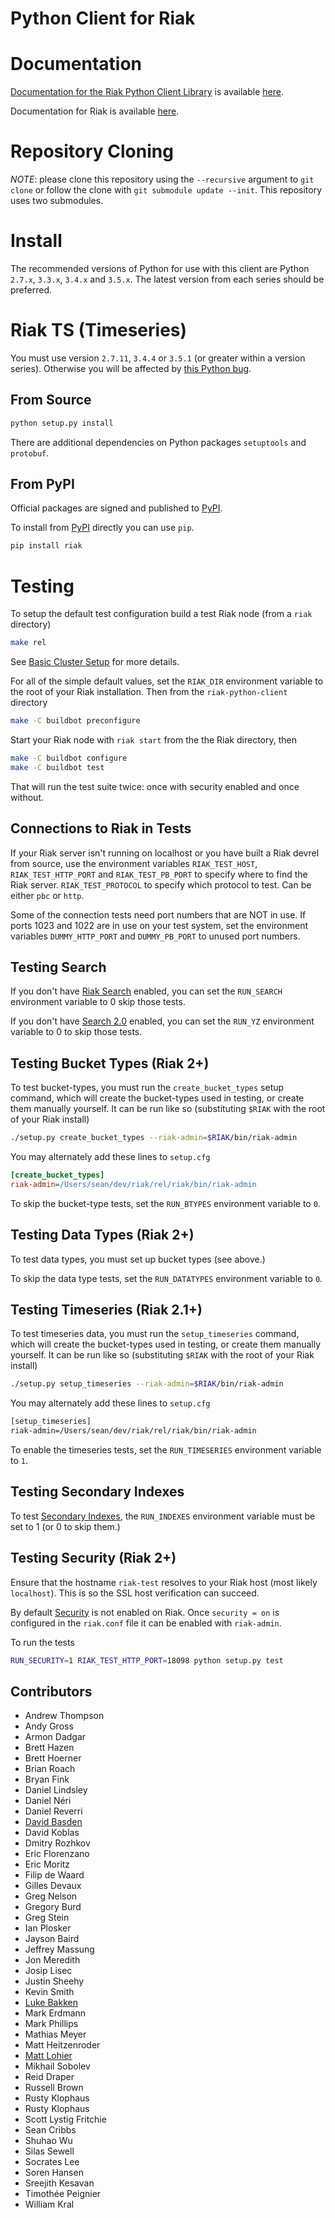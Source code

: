Python Client for Riak
======================

Documentation
=============

[Documentation for the Riak Python Client Library](http://basho.github.io/riak-python-client/index.html) is available [here](http://basho.github.io/riak-python-client/index.html).

Documentation for Riak is available [here](http://docs.basho.com/riak/latest).

Repository Cloning
==================

*NOTE*: please clone this repository using the `--recursive` argument to `git clone` or follow the clone with `git submodule update --init`. This repository uses two submodules.

Install
=======

The recommended versions of Python for use with this client are Python `2.7.x`, `3.3.x`, `3.4.x` and `3.5.x`. The latest version from each series should be preferred.

Riak TS (Timeseries)
===================

You must use version `2.7.11`, `3.4.4` or `3.5.1` (or greater within a version series). Otherwise you will be affected by [this Python bug](https://bugs.python.org/issue23517).

From Source
-----------

```sh
python setup.py install
```

There are additional dependencies on Python packages `setuptools` and `protobuf`.

From PyPI
---------

Official packages are signed and published to [PyPI](https://pypi.python.org/pypi/riak).

To install from [PyPI](https://pypi.python.org/pypi/riak) directly you can use `pip`. 

```sh
pip install riak
```

Testing
=======

To setup the default test configuration build a test Riak node (from a `riak` directory)

```sh
make rel
```

See [Basic Cluster Setup](http://docs.basho.com/riak/latest/ops/building/basic-cluster-setup/) for more details.

For all of the simple default values, set the `RIAK_DIR` environment variable to the root of your Riak installation. Then from the `riak-python-client` directory 

```sh
make -C buildbot preconfigure
```

Start your Riak node with `riak start` from the the Riak directory, then 

```sh
make -C buildbot configure
make -C buildbot test
```

That will run the test suite twice: once with security enabled and once without.

Connections to Riak in Tests
----------------------------

If your Riak server isn't running on localhost or you have built a Riak devrel from source, use the environment variables `RIAK_TEST_HOST`, `RIAK_TEST_HTTP_PORT` and `RIAK_TEST_PB_PORT` to specify where to find the Riak server.  `RIAK_TEST_PROTOCOL` to specify which protocol to test. Can be either `pbc` or `http`.

Some of the connection tests need port numbers that are NOT in use. If ports 1023 and 1022 are in use on your test system, set the environment variables `DUMMY_HTTP_PORT` and `DUMMY_PB_PORT` to unused port numbers.

Testing Search
--------------

If you don't have [Riak Search](http://docs.basho.com/riak/latest/dev/using/search/) enabled, you can set the `RUN_SEARCH` environment variable to 0 skip those tests.

If you don't have [Search 2.0](https://github.com/basho/yokozuna) enabled, you can set the `RUN_YZ` environment variable to 0 to skip those tests.

Testing Bucket Types (Riak 2+)
------------------------------

To test bucket-types, you must run the `create_bucket_types` setup command, which will create the bucket-types used in testing, or create them manually yourself. It can be run like so (substituting `$RIAK` with the root of your Riak install)

```sh
./setup.py create_bucket_types --riak-admin=$RIAK/bin/riak-admin
```

You may alternately add these lines to `setup.cfg`

```ini
[create_bucket_types]
riak-admin=/Users/sean/dev/riak/rel/riak/bin/riak-admin
```

To skip the bucket-type tests, set the `RUN_BTYPES` environment variable to `0`.

Testing Data Types (Riak 2+)
----------------------------

To test data types, you must set up bucket types (see above.)

To skip the data type tests, set the `RUN_DATATYPES` environment variable to `0`.

Testing Timeseries (Riak 2.1+)
------------------------------

To test timeseries data, you must run the `setup_timeseries` command, which will create the bucket-types used in testing, or create them manually yourself. It can be run like so (substituting `$RIAK` with the root of your Riak install)

```sh
./setup.py setup_timeseries --riak-admin=$RIAK/bin/riak-admin
```

You may alternately add these lines to `setup.cfg`

```sh
[setup_timeseries]
riak-admin=/Users/sean/dev/riak/rel/riak/bin/riak-admin
```

To enable the timeseries tests, set the `RUN_TIMESERIES` environment variable to `1`.

Testing Secondary Indexes
-------------------------

To test [Secondary Indexes](http://docs.basho.com/riak/latest/dev/using/2i/), the `RUN_INDEXES` environment variable must be set to 1 (or 0 to skip them.)

Testing Security (Riak 2+)
--------------------------

Ensure that the hostname `riak-test` resolves to your Riak host (most likely `localhost`). This is so the SSL host verification can succeed.

By default [Security](http://docs.basho.com/riak/latest/ops/running/authz/) is not enabled on Riak. Once `security = on` is configured in the `riak.conf` file it can be enabled with `riak-admin`.

To run the tests

```sh
RUN_SECURITY=1 RIAK_TEST_HTTP_PORT=18098 python setup.py test
```

Contributors
--------------------------

* Andrew Thompson
* Andy Gross
* Armon Dadgar
* Brett Hazen
* Brett Hoerner
* Brian Roach
* Bryan Fink
* Daniel Lindsley
* Daniel Néri
* Daniel Reverri
* [David Basden](https://github.com/dbasden)
* David Koblas
* Dmitry Rozhkov
* Eric Florenzano
* Eric Moritz
* Filip de Waard
* Gilles Devaux
* Greg Nelson
* Gregory Burd
* Greg Stein
* Ian Plosker
* Jayson Baird
* Jeffrey Massung
* Jon Meredith
* Josip Lisec
* Justin Sheehy
* Kevin Smith
* [Luke Bakken](https://github.com/lukebakken)
* Mark Erdmann
* Mark Phillips
* Mathias Meyer
* Matt Heitzenroder
* [Matt Lohier](https://github.com/aquam8)
* Mikhail Sobolev
* Reid Draper
* Russell Brown
* Rusty Klophaus
* Rusty Klophaus
* Scott Lystig Fritchie
* Sean Cribbs
* Shuhao Wu
* Silas Sewell
* Socrates Lee
* Soren Hansen
* Sreejith Kesavan
* Timothée Peignier
* William Kral
